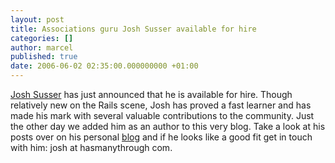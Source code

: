 ```yaml
---
layout: post
title: Associations guru Josh Susser available for hire
categories: []
author: marcel
published: true
date: 2006-06-02 02:35:00.000000000 +01:00
---
```

<p><a href="http://blog.hasmanythrough.com/articles/2006/06/01/will-work-for-money">Josh Susser</a> has just announced that he is available for hire. Though relatively new on the Rails scene, Josh has proved a fast learner and has made his mark with several valuable contributions to the community. Just the other day we added him as an author to this very blog. Take a look at his posts over on his personal <a href="http://blog.hasmanythrough.com/">blog</a> and if he looks like a good fit get in touch with him: josh at hasmanythrough com.</p>